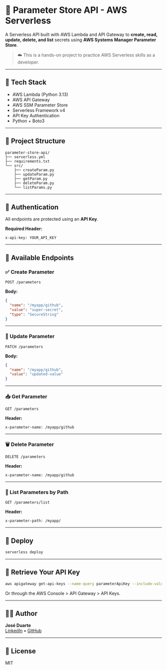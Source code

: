 # 🔐 Parameter Store API - AWS Serverless

A Serverless API built with AWS Lambda and API Gateway to **create, read, update, delete, and list** secrets using **AWS Systems Manager Parameter Store**.

> ☁️ This is a hands-on project to practice AWS Serverless skills as a developer.

---

## 🚀 Tech Stack

- AWS Lambda (Python 3.13)
- AWS API Gateway
- AWS SSM Parameter Store
- Serverless Framework v4
- API Key Authentication
- Python + Boto3

---

## 📁 Project Structure

```
parameter-store-api/
├── serverless.yml
├── requirements.txt
└── src/
    ├── createParam.py
    ├── updateParam.py
    ├── getParam.py
    ├── deleteParam.py
    └── listParams.py
```

---

## 🔐 Authentication

All endpoints are protected using an **API Key**.

**Required Header:**

```
x-api-key: YOUR_API_KEY
```

---

## 📡 Available Endpoints

### ✅ Create Parameter

```http
POST /parameters
```

**Body:**

```json
{
  "name": "/myapp/github",
  "value": "super-secret",
  "type": "SecureString"
}
```

---

### 🔄 Update Parameter

```http
PATCH /parameters
```

**Body:**

```json
{
  "name": "/myapp/github",
  "value": "updated-value"
}
```

---

### 📥 Get Parameter

```http
GET /parameters
```

**Header:**

```
x-parameter-name: /myapp/github
```

---

### 🗑️ Delete Parameter

```http
DELETE /parameters
```

**Header:**

```
x-parameter-name: /myapp/github
```

---

### 📃 List Parameters by Path

```http
GET /parameters/list
```

**Header:**

```
x-parameter-path: /myapp/
```

---

## 🚀 Deploy

```bash
serverless deploy
```

---

## 🔑 Retrieve Your API Key

```bash
aws apigateway get-api-keys --name-query parameterApiKey --include-values
```

Or through the AWS Console > API Gateway > API Keys.

---

## 👨‍💻 Author

**José Duarte**  
[LinkedIn](https://www.linkedin.com/in/your-profile) • [GitHub](https://github.com/your-username)

---

## 📜 License

MIT
